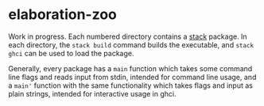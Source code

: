 # elaboration-zoo

Work in progress. Each numbered directory contains a
[stack](https://docs.haskellstack.org/en/stable/README/) package. In each
directory, the `stack build` command builds the executable, and `stack ghci` can
be used to load the package.

Generally, every package has a `main` function which takes some command line
flags and reads input from stdin, intended for command line usage, and a `main'`
function with the same functionality which takes flags and input as plain
strings, intended for interactive usage in ghci.
